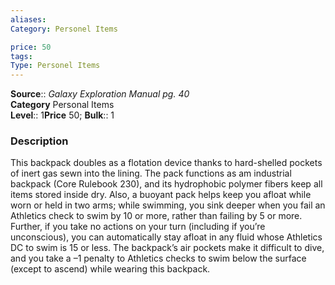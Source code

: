 ```yaml
---
aliases: 
Category: Personel Items

price: 50
tags: 
Type: Personel Items
---
```

**Source**:: _Galaxy Exploration Manual pg. 40_  
**Category** Personal Items  
**Level**:: 1**Price** 50; **Bulk**:: 1

### Description

This backpack doubles as a flotation device thanks to hard-shelled pockets of inert gas sewn into the lining. The pack functions as am industrial backpack (Core Rulebook 230), and its hydrophobic polymer fibers keep all items stored inside dry. Also, a buoyant pack helps keep you afloat while worn or held in two arms; while swimming, you sink deeper when you fail an Athletics check to swim by 10 or more, rather than failing by 5 or more. Further, if you take no actions on your turn (including if you’re unconscious), you can automatically stay afloat in any fluid whose Athletics DC to swim is 15 or less. The backpack’s air pockets make it difficult to dive, and you take a –1 penalty to Athletics checks to swim below the surface (except to ascend) while wearing this backpack.
